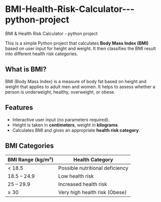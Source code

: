 # BMI-Health-Risk-Calculator---python-project
BMI &amp; Health Risk Calculator - python project

This is a simple Python project that calculates **Body Mass Index (BMI)** based on user input for height and weight. It then classifies the BMI result into different health risk categories.

## What is BMI?

BMI (Body Mass Index) is a measure of body fat based on height and weight that applies to adult men and women. It helps to assess whether a person is underweight, healthy, overweight, or obese.

## Features

- Interactive user input (no parameters required).
- Height is taken in **centimeters**, weight in **kilograms**.
- Calculates BMI and gives an appropriate **health risk category**.

## BMI Categories

| BMI Range (kg/m²) | Health Category                 |
|-------------------|----------------------------------|
| < 18.5            | Possible nutritional deficiency  |
| 18.5 – 24.9       | Low health risk                  |
| 25 – 29.9         | Increased health risk            |
| ≥ 30              | Very high health risk (Obese)    |
